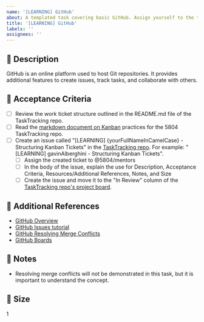 ```yaml
---
name: '[LEARNING] GitHub'
about: A templated task covering basic GitHub. Assign yourself to the task and complete it as instructed below.
title: '[LEARNING] GitHub'
labels: ''
assignees: ''
---
```


## 🎯 Description

GitHub is an online platform used to host Git repositories. It provides additional features to create issues, track tasks, and collaborate with others.

## 📂 Acceptance Criteria
- [ ] Review the work ticket structure outlined in the README.md file of the TaskTracking repo.
- [ ] Read the [markdown document on Kanban](https://github.com/5804/TaskTracking/blob/main/docs/kanban.md) practices for the 5804 TaskTracking repo.
- [ ] Create an issue called "[LEARNING] {yourFullNameInCamelCase} - Structuring Kanban Tickets" in the [TaskTracking repo](https://github.com/5804/TaskTracking/tree/main). For example: "[LEARNING] gavinAlberghini - Structuring Kanban Tickets".
  - [ ] Assign the created ticket to @5804/mentors
  - [ ] In the body of the issue, explain the use for Description, Acceptance Criteria, Resources/Additional References, Notes, and Size
  - [ ] Create the issue and move it to the "In Review" column of the [TaskTracking repo's project board](https://github.com/orgs/5804/projects/1). 

## 🔗 Additional References
- [GitHub Overview](https://www.youtube.com/watch?v=w3jLJU7DT5E)
- [GitHub Issues tutorial](https://www.youtube.com/watch?v=TJlYiMp8FuY)
- [GitHub Resolving Merge Conflicts](https://www.youtube.com/watch?v=JtIX3HJKwfo)
- [GitHub Boards](https://docs.github.com/en/issues/organizing-your-work-with-project-boards/managing-project-boards/about-project-boards)

## 📓 Notes
- Resolving merge conflicts will not be demonstrated in this task, but it is important to understand the concept.

## 🎈 Size
1
